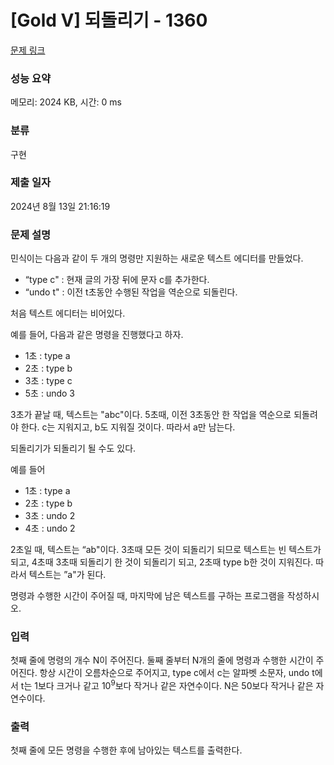 # [Gold V] 되돌리기 - 1360 

[문제 링크](https://www.acmicpc.net/problem/1360) 

### 성능 요약

메모리: 2024 KB, 시간: 0 ms

### 분류

구현

### 제출 일자

2024년 8월 13일 21:16:19

### 문제 설명

<p>민식이는 다음과 같이 두 개의 명령만 지원하는 새로운 텍스트 에디터를 만들었다.</p>

<ul>
	<li>“type c" : 현재 글의 가장 뒤에 문자 c를 추가한다.</li>
	<li>“undo t" : 이전 t초동안 수행된 작업을 역순으로 되돌린다.</li>
</ul>

<p>처음 텍스트 에디터는 비어있다.</p>

<p>예를 들어, 다음과 같은 명령을 진행했다고 하자.</p>

<ul>
	<li>1초 : type a</li>
	<li>2초 : type b</li>
	<li>3초 : type c</li>
	<li>5초 : undo 3</li>
</ul>

<p>3초가 끝날 때, 텍스트는 "abc"이다. 5초때, 이전 3초동안 한 작업을 역순으로 되돌려야 한다. c는 지워지고, b도 지워질 것이다. 따라서 a만 남는다.</p>

<p>되돌리기가 되돌리기 될 수도 있다.</p>

<p>예를 들어</p>

<ul>
	<li>1초 : type a</li>
	<li>2초 : type b</li>
	<li>3초 : undo 2</li>
	<li>4초 : undo 2</li>
</ul>

<p>2초일 때, 텍스트는 “ab"이다. 3초때 모든 것이 되돌리기 되므로 텍스트는 빈 텍스트가 되고, 4초때 3초때 되돌리기 한 것이 되돌리기 되고, 2초때 type b한 것이 지워진다. 따라서 텍스트는 ”a"가 된다.</p>

<p>명령과 수행한 시간이 주어질 때, 마지막에 남은 텍스트를 구하는 프로그램을 작성하시오.</p>

### 입력 

 <p>첫째 줄에 명령의 개수 N이 주어진다. 둘째 줄부터 N개의 줄에 명령과 수행한 시간이 주어진다. 항상 시간이 오름차순으로 주어지고, type c에서 c는 알파벳 소문자, undo t에서 t는 1보다 크거나 같고 10<sup>9</sup>보다 작거나 같은 자연수이다. N은 50보다 작거나 같은 자연수이다.</p>

### 출력 

 <p>첫째 줄에 모든 명령을 수행한 후에 남아있는 텍스트를 출력한다.</p>

